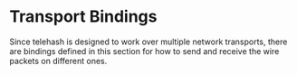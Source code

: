 Transport Bindings
==================

Since telehash is designed to work over multiple network transports, there are bindings defined in this section for how to send and receive the wire packets on different ones.
